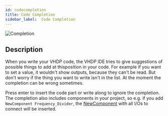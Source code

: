 ```yaml
---
id: codecompletion
title: Code Completion
sidebar_label:  Code Completion
---
```


![Completion](/img/ide/Completion.png)

## Description
When you write your VHDP code, the VHDP IDE tries to give suggestions of possible things to add at thisposition in your code. 
For example if you want to set a value, it wouldn't show outputs, because they can't be read. 
But don't worry if the thing you want to write isn't in the list. At the moment the completion can be wrong sometimes.

Press enter to insert the code part or write along to ignore the completion. 
The completion also includes components in your project, so e.g. if you add `NewComponent Frequency_Divider`, the [NewComponent](/docs/vhdp_structuralsyntax_newcomponent) with all I/Os to connect will be inserted.